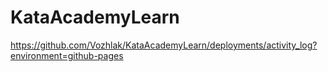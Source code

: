 # KataAcademyLearn

https://github.com/Vozhlak/KataAcademyLearn/deployments/activity_log?environment=github-pages

